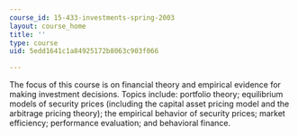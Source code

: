 ```yaml
---
course_id: 15-433-investments-spring-2003
layout: course_home
title: ''
type: course
uid: 5edd1641c1a84925172b8063c903f066

---
```

The focus of this course is on financial theory and empirical evidence for making investment decisions. Topics include: portfolio theory; equilibrium models of security prices (including the capital asset pricing model and the arbitrage pricing theory); the empirical behavior of security prices; market efficiency; performance evaluation; and behavioral finance.
